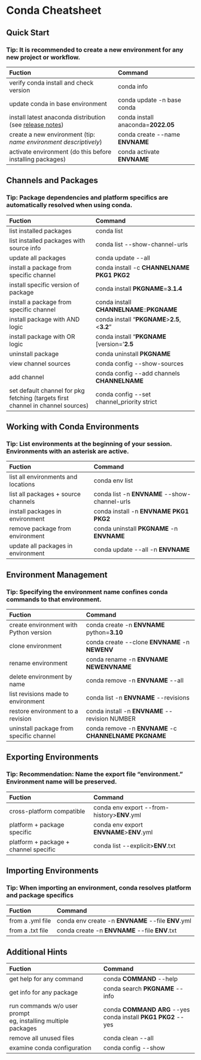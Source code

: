 # Conda Cheatsheet

## Quick Start
### Tip: It is recommended to create a new environment for any new project or workflow.
| Fuction                                   | Command                               |
|:---------------------------------------|:-----------------------------------|
| verify conda install and check version | conda info      |
| update conda in base environment       | conda update -n base conda  |
| install latest anaconda distribution (see [release notes](https://docs.anaconda.com/navigator/release-notes/)) | conda install anaconda=**2022.05**  |
|create a new environment (tip: *name environment descriptively*) | conda create --name **ENVNAME**  |
| activate environment (do this before installing packages)  | conda activate **ENVNAME** |

## Channels and Packages
### Tip: Package dependencies and platform specifics are automatically resolved when using conda. 
| Fuction                                   | Command                               |
|:---------------------------------------|:-----------------------------------|
| list installed packages | conda list | 
| list installed packages with source info | conda list --show-channel-urls |
| update all packages | conda update --all |
| install a package from specific channel | conda install -c **CHANNELNAME PKG1 PKG2** |
| install specific version of package | conda install **PKGNAME**=**3.1.4** |
| install a package from specific channel | conda install **CHANNELNAME**::**PKGNAME** |
| install package with AND logic | conda install “**PKGNAME**>**2.5**,<**3.2**” |
| install package with OR logic | conda install “**PKGNAME** [version=’**2.5**|**3.2**’]” |
| uninstall package | conda uninstall **PKGNAME** |
| view channel sources | conda config --show-sources |
| add channel | conda config --add channels **CHANNELNAME** |
| set default channel for pkg fetching (targets first channel in channel sources) | conda config --set channel_priority strict |

## Working with Conda Environments
### Tip:  List environments at the beginning of your session. Environments with an asterisk are active.
| Fuction                                   | Command                               |
|:---------------------------------------|:-----------------------------------|
| list all environments and locations | conda env list |
| list all packages + source channels | conda list -n **ENVNAME** --show-channel-urls |
| install packages in environment | conda install -n **ENVNAME** **PKG1** **PKG2** |
| remove package from environment | conda uninstall **PKGNAME** -n **ENVNAME** |
| update all packages in environment | conda update --all -n **ENVNAME** |

## Environment Management
### Tip: Specifying the environment name confines conda commands to that environment.
| Fuction                                   | Command                               |
|:---------------------------------------|:-----------------------------------|
| create environment with Python version | conda create -n **ENVNAME** python=**3.10** |
| clone environment | conda create --clone **ENVNAME** -n **NEWENV** |
| rename environment | conda rename -n **ENVNAME** **NEWENVNAME** |
| delete environment by name | conda remove -n **ENVNAME** --all |
| list revisions made to environment | conda list -n **ENVNAME** --revisions |
| restore environment to a revision | conda install -n **ENVNAME** --revision NUMBER |
| uninstall package from specific channel | conda remove -n **ENVNAME** -c **CHANNELNAME** **PKGNAME** |

## Exporting Environments
### Tip: Recommendation: Name the export file “environment.” Environment name will be preserved.
| Fuction                                   | Command                               |
|:---------------------------------------|:-----------------------------------|
| cross-platform compatible | conda env export --from-history>**ENV**.yml |
| platform + package specific | conda env export **ENVNAME**>**ENV**.yml |
| platform + package + channel specific | conda list --explicit>**ENV**.txt |

## Importing Environments
### Tip: When importing an environment, conda resolves platform and package specifics
| Fuction                                   | Command                               |
|:---------------------------------------|:-----------------------------------|
| from a .yml file | conda env create -n **ENVNAME** --file **ENV**.yml |
| from a .txt file | conda create -n **ENVNAME** --file **ENV**.txt |

## Additional Hints
| Fuction                                   | Command                               |
|:---------------------------------------|:-----------------------------------|
| get help for any command | conda **COMMAND** --help |
| get info for any package | conda search **PKGNAME** --info |
| run commands w/o user prompt <br /> eg, installing multiple packages | conda **COMMAND** **ARG** --yes <br /> conda install **PKG1** **PKG2** --yes |
| remove all unused files | conda clean --all |
| examine conda configuration | conda config --show |
